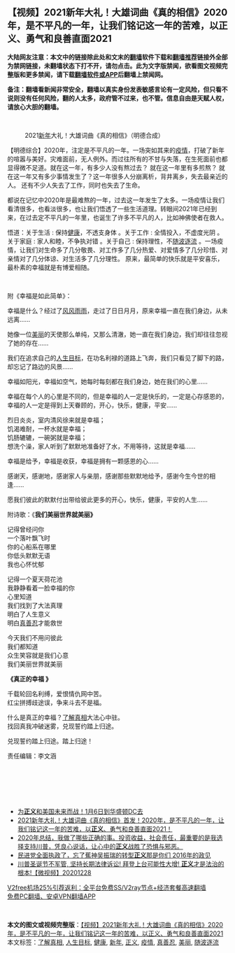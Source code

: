  <h2>【视频】2021新年大礼！大雄词曲《真的相信》2020年，是不平凡的一年，让我们铭记这一年的苦难，以正义、勇气和良善直面2021</h2> <p class="notice"><b>大陆网友注意：本文中的链接除此处和文末的<a href="https://github.com/bannedbook/fanqiang" >翻墙</a>软件下载和<a href="https://github.com/killgcd/justmysocks/blob/master/README.md">翻墙推荐</a>链接外全部为禁网链接，未翻墙状态下打不开，请勿点击。此为文字版禁闻，欲看图文视频完整版和更多禁闻，请下载<a href="https://github.com/bannedbook/fanqiang">翻墙软件或APP</a>后翻墙上禁闻网。</p><p>备注：翻墙看新闻非常安全，翻墙以真实身份发表敏感言论有一定风险，但只看不说则没有任何风险，翻的人太多，政府管不过来，也不管。信息自由是天赋人权，请放心大胆的翻墙。</b></p>  <div class="entry"> <br /> <figure><figcaption class="wp-caption-text">2021<a href="https://www.bannedbook.org/bnews/tag/%E6%96%B0%E5%B9%B4/" class="st_tag internal_tag" rel="tag" title="标签 新年 下的日志">新年</a>大礼！大雄词曲《真的相信》（明德合成）</figcaption></figure> <p></p> <p>【明德综合】2020年，注定是不平凡的一年。一场突如其来的<a href="https://www.bannedbook.org/bnews/tag/%E7%96%AB%E6%83%85/" class="st_tag internal_tag" rel="tag" title="标签 疫情 下的日志">疫情</a>，打破了新年的喧嚣与美好。灾难面前，无人例外。而过往所有的不甘与失落，在生死面前也都显得微不足道。就在这一年，有多少人没有熬过去？ 就在这一年里有多煎熬？ 就在这一年又有多少事情发生了？这一年很多人分崩离析，背井离乡，失去最亲近的人。 还有不少人失去了工作，同时也失去了生命。 </p> <p></p> <p>都说在记忆中2020年是最难熬的一年，过去这一年发生了太多。一场疫情让我们看清很多，也看淡很多，也让我们悟透了一些生活道理。转眼间2021年已经到来，在过去定不平凡的一年里，也诞生了许多不平凡的人，比如神佛使者在救人。</p> <p> 悟道：关于生活 : 保持<a href="https://www.bannedbook.org/bnews/tag/%e5%81%a5%e5%ba%b7/" class="st_tag internal_tag" rel="tag" title="标签 健康 下的日志">健康</a>，不透支身体 。关于工作 : 全情投入，不虚度光阴 。关于家庭 : 家人和睦，不争执对错 。关于自己 : 保持理性，不<a href="https://www.bannedbook.org/bnews/tag/%E9%9A%8F%E6%B3%A2%E9%80%90%E6%B5%81/" class="st_tag internal_tag" rel="tag" title="标签 随波逐流 下的日志">随波逐流</a> 。一场疫情，让我们对生命多了几分敬畏、对工作多了几分热爱、对爱情多了几分珍惜、对亲情对了几分体谅、对生活多了几分理性。 原来，最简单的快乐就是平安喜乐，最朴素的幸福就是有博爱相随。</p> <p></p> <p>&nbsp;</p>  <p>附《幸福是如此简单》：</p> <p>幸福是什么？经过了<span class='wp_keywordlink'><a href="https://www.bannedbook.org/forum3/topic122.html" title="陈建国：十年风风雨雨" target="_blank">风风雨雨</a></span>，走过了日日月月，原来幸福一直在我们身边，从未远离……</p> <p>她像一位<a href="https://www.bannedbook.org/bnews/tag/%E7%BE%8E%E4%B8%BD/" class="st_tag internal_tag" rel="tag" title="标签 美丽 下的日志">美丽</a>的天使那么单纯，又那么清澈，她一直在我们身边，我们却往往忽视了她的存在……</p> <p>我们在追求自己的<a href="https://www.bannedbook.org/bnews/tag/%E4%BA%BA%E7%94%9F%E7%9B%AE%E6%A0%87/" class="st_tag internal_tag" rel="tag" title="标签 人生目标 下的日志">人生目标</a>，在功名利禄的道路上飞奔，我们只看见了脚下的路，却忘记了路边的风景……</p> <p>幸福如阳光，幸福如空气，她每时每刻都在我们身边，她在我们的心里……</p> <p>幸福在每个人的心里是不同的，但是幸福的人一定是快乐的，一定是心存感恩的，幸福的人一定是得到上天眷顾的，开心，快乐，健康，平安……</p> <p>烈日炎炎，室内清风徐来就是幸福；<br /> 饥渴难耐，一杯水就是幸福；<br /> 饥肠辘辘，一碗粥就是幸福；<br /> 想洗个澡，家人听到了默默地准备好了水，不用等待，这就是幸福……</p>  <p>幸福是给予，幸福是收获，幸福是拥有一颗感恩的心……</p> <p>感谢天，感谢地，感谢家人与亲朋，感谢那些默默地给予，感谢今生今世的相逢……</p> <p>愿我们彼此的默默付出带给彼此更多的开心，快乐，健康，平安的人生……</p> <p>附诗歌：《<b>我们美丽世界就美丽》</b></p> <p>记得曾经问你<br /> 一个落叶飘飞时<br /> 你的心船系在哪里<br /> 你低头默默无语<br /> 我也心怀忧郁</p> <p>记得一个夏天荷花池<br /> 我静静看着一脸幸福的你<br /> 心里知道<br /> 我们找到了大法真理<br /> 明白了人生意义<br /> 明白<a href="https://www.bannedbook.org/bnews/tag/%E7%9C%9F%E5%96%84%E5%BF%8D/" class="st_tag internal_tag" rel="tag" title="标签 真善忍 下的日志">真善忍</a>才能救世</p> <p>今天我们不用问彼此<br /> 我们都知道<br /> 众生笑容就是我们心意<br /> 我们美丽世界就美丽</p>  <p><b>《真正的幸福 》</b></p> <p>千载轮回名利缚，爱恨情仇网中苦。<br /> 红尘拼搏歧途误，争来斗去不是福。</p> <p>什么是真正的幸福？<a href="https://www.bannedbook.org/bnews/tag/%E4%BA%86%E8%A7%A3%E7%9C%9F%E7%9B%B8/" class="st_tag internal_tag" rel="tag" title="标签 了解真相 下的日志">了解真相</a>大法心中驻。<br /> 找回真我冲破迷雾，兑现誓约踏上归途。</p> <p>兑现誓约踏上归途。踏上归途！</p> <p>责任编辑：李文涵</p> <p>&nbsp;</p> <p>&nbsp;</p>  <p>&nbsp;</p> <ul class='op-related-articles' title='相关阅读'> <li><a href='https://www.bannedbook.org/bnews/ccpdope/20210101/1459022.html' target='_blank'>为<b>正义</b>和美国未来而战！1月6日到华盛顿DC去</a></li> <li><a href='https://www.bannedbook.org/bnews/cbnews/20210101/1458981.html' target='_blank'>2021新年大礼！大雄词曲《真的相信》首发！2020年，是不平凡的一年，让我们铭记这一年的苦难，以<b>正义</b>、勇气和良善直面2021！</a></li> <li><a href='https://www.bannedbook.org/bnews/bannedvideo/20201231/1458694.html' target='_blank'>2020年总结，我做了哪些正确的事。投资收益，社会责任，最重要的是我选择支持川普，凭良心说话，让心中的<b>正义</b>战胜了恐惧与邪恶。</a></li> <li><a href='https://www.bannedbook.org/bnews/taiwannews/20201229/1456829.html' target='_blank'>民进党全面执政了，忘了蕉神吴振瑞的转型<b>正义</b>那是你们 2016年的政见</a></li> <li><a href='https://www.bannedbook.org/bnews/bannedvideo/20201228/1456588.html' target='_blank'>川普圣诞节不军管, 坚持长期法律诉讼! 拜登上台可能性大增! <b>正义</b>才是法治的根本!【微视频】20201228</a></li> </ul> <p class="texttj"> <a href="https://github.com/bannedbook/fanqiang/wiki/V2ray%E6%9C%BA%E5%9C%BA" target="_blank">V2free机场25%引荐返利：全平台免费SS/V2ray节点+经济套餐高速翻墙</a><br/> <a href="https://github.com/bannedbook/fanqiang/wiki/%E7%A6%81%E9%97%BB%E7%BD%91%E5%AE%89%E5%8D%93%E7%BF%BB%E5%A2%99%E6%96%B0%E9%97%BBAPP" target="_blank">免费PC翻墙、安卓VPN翻墙APP</a></p><p>&nbsp;</p><a name='sharetosocial'></a>       <div><b>本文的图文或视频完整版</b>：<a href='https://www.bannedbook.org/bnews/comments/20210103/1459865.html'>【视频】2021新年大礼！大雄词曲《真的相信》2020年，是不平凡的一年，让我们铭记这一年的苦难，以正义、勇气和良善直面2021</a></div>  </div><!--END ENTRY--> <div class="postfooter"> <div>本文标签：<a href="https://www.bannedbook.org/bnews/tag/%E4%BA%86%E8%A7%A3%E7%9C%9F%E7%9B%B8/" rel="tag">了解真相</a>, <a href="https://www.bannedbook.org/bnews/tag/%E4%BA%BA%E7%94%9F%E7%9B%AE%E6%A0%87/" rel="tag">人生目标</a>, <a href="https://www.bannedbook.org/bnews/tag/%e5%81%a5%e5%ba%b7/" rel="tag">健康</a>, <a href="https://www.bannedbook.org/bnews/tag/%E6%96%B0%E5%B9%B4/" rel="tag">新年</a>, <a href="https://www.bannedbook.org/bnews/tag/%E6%AD%A3%E4%B9%89/" rel="tag">正义</a>, <a href="https://www.bannedbook.org/bnews/tag/%E7%96%AB%E6%83%85/" rel="tag">疫情</a>, <a href="https://www.bannedbook.org/bnews/tag/%E7%9C%9F%E5%96%84%E5%BF%8D/" rel="tag">真善忍</a>, <a href="https://www.bannedbook.org/bnews/tag/%E7%BE%8E%E4%B8%BD/" rel="tag">美丽</a>, <a href="https://www.bannedbook.org/bnews/tag/%E9%9A%8F%E6%B3%A2%E9%80%90%E6%B5%81/" rel="tag">随波逐流</a></div>  </div><!--END POSTFOOTER--> 